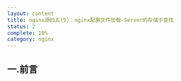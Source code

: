 ```yaml
---
layout: content
title: nginx源码五(5)：nginx配置文件加载-Server的存储于查找
status: 2
complete: 10% 
category: nginx
---
```


## 一.前言


